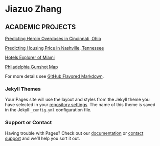 # Jiazuo Zhang
## ACADEMIC PROJECTS

[Predicting Heroin Overdoses in Cincinnati, Ohio](https://toadha.github.io/Project2_ver3/)

[Predicting Housing Price in Nashville, Tennessee](https://toadha.github.io/Midterm_MUSA507_Sagari%26Jiazuo/)

[Hotels Explorer of Miami](https://toadha.github.io/cpln692-week7-midterm/assignment/index.html)

[Philadelphia Gunshot Map](https://toadha.github.io/692_final/index.html)

For more details see [GitHub Flavored Markdown](https://guides.github.com/features/mastering-markdown/).

### Jekyll Themes

Your Pages site will use the layout and styles from the Jekyll theme you have selected in your [repository settings](https://github.com/ToadHa/ToadHa.github.io/settings). The name of this theme is saved in the Jekyll `_config.yml` configuration file.

### Support or Contact

Having trouble with Pages? Check out our [documentation](https://help.github.com/categories/github-pages-basics/) or [contact support](https://github.com/contact) and we’ll help you sort it out.
